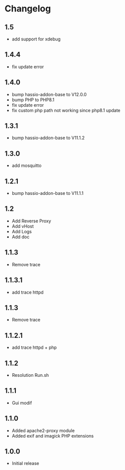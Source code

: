 # Changelog
## 1.5
- add support for xdebug

## 1.4.4
- fix update error

## 1.4.0
- bump hassio-addon-base to V12.0.0
- bump PHP to PHP8.1
- fix update error
- fix custom php path not working since php8.1 update

## 1.3.1
- bump hassio-addon-base to V11.1.2

## 1.3.0
- add mosquitto

## 1.2.1
- bump hassio-addon-base to V11.1.1

## 1.2
- Add Reverse Proxy
- Add vHost
- Add Logs
- Add doc

## 1.1.3
- Remove trace

## 1.1.3.1
- add trace httpd

## 1.1.3
- Remove trace

## 1.1.2.1
- add trace httpd + php

## 1.1.2
- Resolution Run.sh

## 1.1.1
- Gui modif

## 1.1.0
- Added apache2-proxy module
- Added exif and imagick PHP extensions

## 1.0.0
- Initial release
